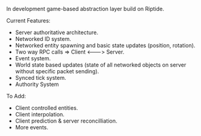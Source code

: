 In development game-based abstraction layer build on Riptide.

Current Features:
  - Server authoritative architecture.
  - Networked ID system.
  - Networked entity spawning and basic state updates (position, rotation).
  - Two way RPC calls => Client <---> Server.
  - Event system.
  - World state based updates (state of all networked objects on server without specific packet sending).
  - Synced tick system.
  - Authority System

To Add:
 - Client controlled entities.
 - Client interpolation.
 - Client prediction & server reconcilliation.
 - More events.
